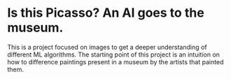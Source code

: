 # Is this Picasso? An AI goes to the museum.

This is a project focused on images to get a deeper understanding of different ML algorithms. The starting point of
this project is an intuition on how to difference paintings present in a museum by the artists that painted them.
